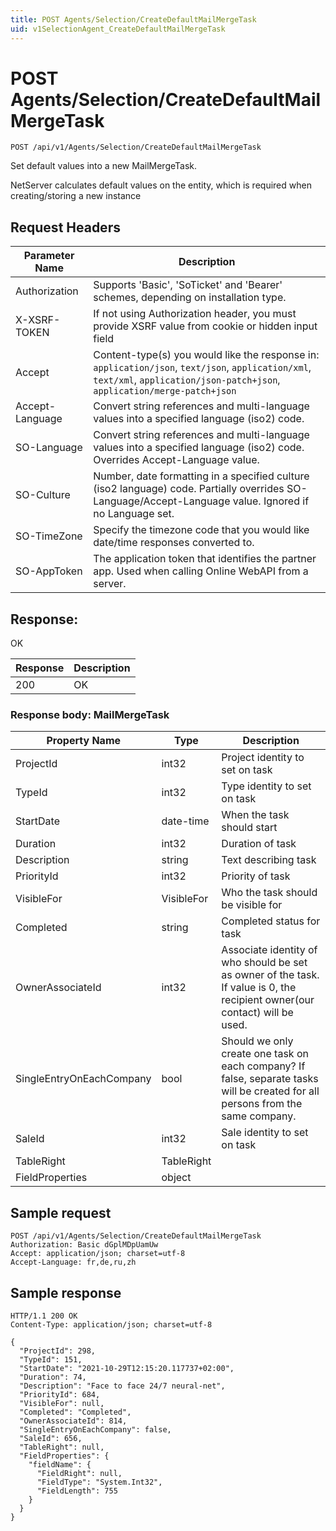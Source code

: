 ```yaml
---
title: POST Agents/Selection/CreateDefaultMailMergeTask
uid: v1SelectionAgent_CreateDefaultMailMergeTask
---
```


# POST Agents/Selection/CreateDefaultMailMergeTask

```http
POST /api/v1/Agents/Selection/CreateDefaultMailMergeTask
```

Set default values into a new MailMergeTask.


NetServer calculates default values on the entity, which is required when creating/storing a new instance







## Request Headers

| Parameter Name | Description |
|----------------|-------------|
| Authorization  | Supports 'Basic', 'SoTicket' and 'Bearer' schemes, depending on installation type. |
| X-XSRF-TOKEN   | If not using Authorization header, you must provide XSRF value from cookie or hidden input field |
| Accept         | Content-type(s) you would like the response in: `application/json`, `text/json`, `application/xml`, `text/xml`, `application/json-patch+json`, `application/merge-patch+json` |
| Accept-Language | Convert string references and multi-language values into a specified language (iso2) code. |
| SO-Language | Convert string references and multi-language values into a specified language (iso2) code. Overrides Accept-Language value. |
| SO-Culture | Number, date formatting in a specified culture (iso2 language) code. Partially overrides SO-Language/Accept-Language value. Ignored if no Language set. |
| SO-TimeZone | Specify the timezone code that you would like date/time responses converted to. |
| SO-AppToken | The application token that identifies the partner app. Used when calling Online WebAPI from a server. |


## Response:

OK

| Response | Description |
|----------------|-------------|
| 200 | OK |

### Response body: MailMergeTask

| Property Name | Type |  Description |
|----------------|------|--------------|
| ProjectId | int32 | Project identity to set on task |
| TypeId | int32 | Type identity to set on task |
| StartDate | date-time | When the task should start |
| Duration | int32 | Duration of task |
| Description | string | Text describing task |
| PriorityId | int32 | Priority of task |
| VisibleFor | VisibleFor | Who the task should be visible for |
| Completed | string | Completed status for task |
| OwnerAssociateId | int32 | Associate identity of who should be set as owner of the task.  If value is 0, the recipient owner(our contact) will be used. |
| SingleEntryOnEachCompany | bool | Should we only create one task on each company? If false, separate tasks will be created for all persons from the same company. |
| SaleId | int32 | Sale identity to set on task |
| TableRight | TableRight |  |
| FieldProperties | object |  |

## Sample request

```http!
POST /api/v1/Agents/Selection/CreateDefaultMailMergeTask
Authorization: Basic dGplMDpUamUw
Accept: application/json; charset=utf-8
Accept-Language: fr,de,ru,zh
```

## Sample response

```http_
HTTP/1.1 200 OK
Content-Type: application/json; charset=utf-8

{
  "ProjectId": 298,
  "TypeId": 151,
  "StartDate": "2021-10-29T12:15:20.117737+02:00",
  "Duration": 74,
  "Description": "Face to face 24/7 neural-net",
  "PriorityId": 684,
  "VisibleFor": null,
  "Completed": "Completed",
  "OwnerAssociateId": 814,
  "SingleEntryOnEachCompany": false,
  "SaleId": 656,
  "TableRight": null,
  "FieldProperties": {
    "fieldName": {
      "FieldRight": null,
      "FieldType": "System.Int32",
      "FieldLength": 755
    }
  }
}
```